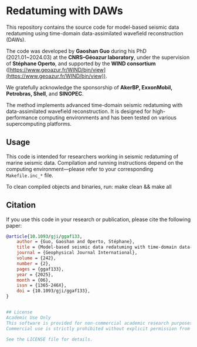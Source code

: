 # Redatuming with DAWs

This repository contains the source code for model-based seismic data redatuming using time-domain data-assimilated wavefield reconstruction (DAWs).

The code was developed by **Gaoshan Guo** during his PhD (2021.01~2024.03) at the **CNRS–Géoazur laboratory**, under the supervision of **Stéphane Operto**, and supported by the **WIND consortium** ([https://www.geoazur.fr/WIND/bin/view](https://www.geoazur.fr/WIND/bin/view)).

We gratefully acknowledge the sponsorship of **AkerBP, ExxonMobil, Petrobras, Shell**, and **SINOPEC**.

The method implements advanced time-domain seismic redatuming with data-assimilated wavefield reconstruction. It is designed for high-performance computing environments and has been tested on various supercomputing platforms.

## Usage

This code is intended for researchers working in seismic redatuming of marine seismic data. Compilation and running instructions depend on the computing environment—please refer to your corresponding `Makefile.inc_*` file.

To clean compiled objects and binaries, run:
make clean && make all

## Citation

If you use this code in your research or publication, please cite the following paper:

```bibtex
@article{10.1093/gji/ggaf133,
    author = {Guo, Gaoshan and Operto, Stéphane},
    title = {Model-based seismic data redatuming with time-domain data-assimilated wavefield reconstruction},
    journal = {Geophysical Journal International},
    volume = {242},
    number = {2},
    pages = {ggaf133},
    year = {2025},
    month = {06},
    issn = {1365-246X},
    doi = {10.1093/gji/ggaf133},
}


## License
Academic Use Only
This software is provided for non-commercial academic research purposes only.
Commercial use is strictly prohibited without explicit permission from the authors.

See the LICENSE file for details.
